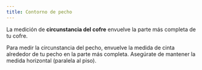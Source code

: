 ```yaml
---
title: Contorno de pecho
---
```


La medición de **circunstancia del cofre** envuelve la parte más completa de tu cofre.

Para medir la circunstancia del pecho, envuelve la medida de cinta alrededor de tu pecho en la parte más completa. Asegúrate de mantener la medida horizontal (paralela al piso).
